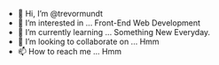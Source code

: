 - 👋 Hi, I’m @trevormundt
- 👀 I’m interested in ... Front-End Web Development
- 🌱 I’m currently learning ... Something New Everyday.
- 💞️ I’m looking to collaborate on ... Hmm
- 📫 How to reach me ... Hmm

<!---
trevormundt/trevormundt is a ✨ special ✨ repository because its `README.md` (this file) appears on your GitHub profile.
You can click the Preview link to take a look at your changes.
--->
